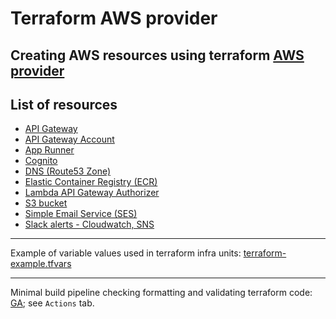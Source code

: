 # Terraform AWS provider

## Creating AWS resources using terraform [AWS provider](https://registry.terraform.io/providers/hashicorp/aws/latest)

## List of resources

- [API Gateway](api-gateway)
- [API Gateway Account](api-gateway-account)
- [App Runner](app-runner)
- [Cognito](cognito)
- [DNS (Route53 Zone)](dns)
- [Elastic Container Registry (ECR)](ecr)
- [Lambda API Gateway Authorizer](lambda-api-gw-authorizer)
- [S3 bucket](s3-bucket)
- [Simple Email Service (SES)](ses)
- [Slack alerts - Cloudwatch, SNS](cloudwatch-slack-alerts)

- - - -

Example of variable values used in terraform infra units: [terraform-example.tfvars](terraform-example.tfvars)

- - - -

Minimal build pipeline checking formatting and validating terraform code: [GA](.github/workflows); see `Actions` tab.

